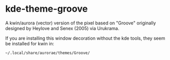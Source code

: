 # kde-theme-groove
A kwin/aurora (vector) version of the pixel based on "Groove" originally designed by Heylove and Senex (2005) via Urukrama.

If you are installing this window decoration without the kde tools, they seem be installed for kwin in:
```
~/.local/share/aurorae/themes/Groove/
```
